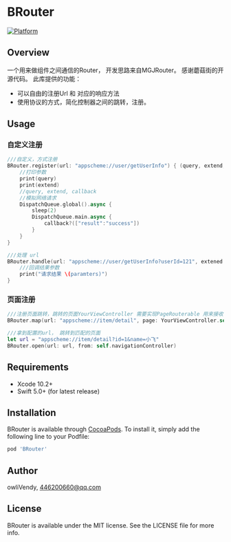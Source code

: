 # BRouter

<!--[![CI Status](https://img.shields.io/travis/owliVendy/BRouter.svg?style=flat)](https://travis-ci.org/owliVendy/BRouter)
[![Version](https://img.shields.io/cocoapods/v/BRouter.svg?style=flat)](https://cocoapods.org/pods/BRouter)
[![License](https://img.shields.io/cocoapods/l/BRouter.svg?style=flat)](https://cocoapods.org/pods/BRouter) -->
[![Platform](https://img.shields.io/cocoapods/p/BRouter.svg?style=flat)](https://cocoapods.org/pods/BRouter)


## Overview

一个用来做组件之间通信的Router， 开发思路来自MGJRouter。 感谢蘑菇街的开源代码。 
此库提供的功能： 
- 可以自由的注册Url 和 对应的响应方法
- 使用协议的方式，简化控制器之间的跳转，注册。

## Usage

### 自定义注册

```Swift
///自定义，方式注册
BRouter.register(url: "appscheme://user/getUserInfo") { (query, extend, callback) in
    //打印参数
    print(query)
    print(extend)
    //query, extend, callback
    //模拟网络请求
    DispatchQueue.global().async {
        sleep(2)
        DispatchQueue.main.async {
            callback?(["result":"success"])
        }
    }
}

///处理 url
BRouter.handle(url: "appscheme://user/getUserInfo?userId=121", extened: ["Image":1]) { (paramters) in
    ///回调结果参数
    print("请求结果 \(paramters)")
}
```


### 页面注册

```Swift
///注册页面跳转，跳转的页面YourViewController 需要实现PageRouterable 用来接收参数
BRouter.map(url: "appscheme://item/detail", page: YourViewController.self)

///拿到配置的url， 跳转到匹配的页面
let url = "appscheme://item/detail?id=1&name=小飞"
BRouter.open(url: url, from: self.navigationController)
```

## Requirements

- Xcode 10.2+
- Swift 5.0+ (for latest release)

## Installation
 
BRouter is available through [CocoaPods](https://cocoapods.org). To install
it, simply add the following line to your Podfile:

```ruby
pod 'BRouter'
```

## Author

owliVendy, 446200660@qq.com

## License

BRouter is available under the MIT license. See the LICENSE file for more info.

